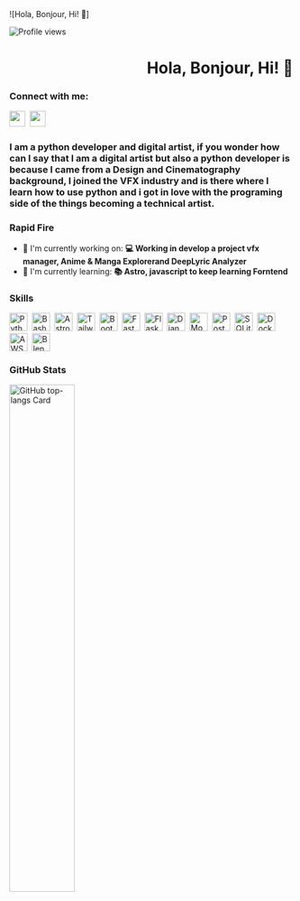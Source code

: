 

<!--
**ronnyascencio/ronnyascencio** is a ✨ _special_ ✨ repository because its `README.md` (this file) appears on your GitHub profile.

Here are some ideas to get you started:

- 🔭 I’m currently working on ...
- 🌱 I’m currently learning ...
- 👯 I’m looking to collaborate on ...
- 🤔 I’m looking for help with ...
- 💬 Ask me about ...
- 📫 How to reach me: ...
- 😄 Pronouns: ...
- ⚡ Fun fact: ...
-->![Hola, Bonjour, Hi! 🤙]
![Profile views](https://komarev.com/ghpvc/?username=ronnyascencio&label=Profile%20views&color=0e75b6&style=flat)

<div id="toc">
  <ul align="right" style="list-style: none">
    <summary>
      <h1>
        Hola, Bonjour, Hi! 🤙
      </h1>
    </summary>
  </ul>
</div>

**<h3 align="left">Connect with me:</h3>** 
<p align="left"><a href="https://www.linkedin.com/in/ronnyascencio" target="_blank"><img src="https://img.shields.io/badge/LinkedIn-0077B5?style=for-the-badge&logo=linkedin&logoColor=white" height="28" style="margin-right: 4px"></a> <a href="https://github.com/ronnyascencio" target="_blank"><img src="https://img.shields.io/badge/GitHub-100000?style=for-the-badge&logo=github&logoColor=white" height="28" style="margin-right: 4px"></a></p>

 **<h3 align="left">I am a python developer and digital artist, if you wonder how can I say that I am a digital artist but also a python developer is because I came from a Design and Cinematography background, I joined the VFX industry and is there where I learn how to use python and i got in love with the programing side of the things becoming a technical artist.</h3>**

**<h3 align="left">Rapid Fire</h3>**

- 💼 I'm currently working on: **💻 Working in develop  a project vfx manager, Anime & Manga Explorerand DeepLyric Analyzer**
- 🌱 I'm currently learning: **📚  Astro, javascript to keep learning Forntend**

 **<h3 align="left">Skills</h3>**

<div style="display: flex; flex-wrap: wrap; gap: 4px; justify-content: left;"><img src="https://skillicons.dev/icons?i=python" height="32" alt="Python" style="margin-right: 4px"> <img src="https://skillicons.dev/icons?i=bash" height="32" alt="Bash" style="margin-right: 4px"> <img src="https://skillicons.dev/icons?i=astro" height="32" alt="Astro" style="margin-right: 4px"> <img src="https://skillicons.dev/icons?i=tailwind" height="32" alt="Tailwind CSS" style="margin-right: 4px"> <img src="https://skillicons.dev/icons?i=bootstrap" height="32" alt="Bootstrap" style="margin-right: 4px"> <img src="https://skillicons.dev/icons?i=fastapi" height="32" alt="FastAPI" style="margin-right: 4px"> <img src="https://skillicons.dev/icons?i=flask" height="32" alt="Flask" style="margin-right: 4px"> <img src="https://skillicons.dev/icons?i=django" height="32" alt="Django" style="margin-right: 4px"> <img src="https://skillicons.dev/icons?i=mongodb" height="32" alt="MongoDB" style="margin-right: 4px"> <img src="https://skillicons.dev/icons?i=postgresql" height="32" alt="PostgreSQL" style="margin-right: 4px"> <img src="https://skillicons.dev/icons?i=sqlite" height="32" alt="SQLite" style="margin-right: 4px"> <img src="https://skillicons.dev/icons?i=docker" height="32" alt="Docker" style="margin-right: 4px"> <img src="https://skillicons.dev/icons?i=aws" height="32" alt="AWS" style="margin-right: 4px"> <img src="https://skillicons.dev/icons?i=blender" height="32" alt="Blender" style="margin-right: 4px"></div>

 **<h3 align="left">GitHub Stats</h3>**

<p align="left">
  <img width="48%" src="https://github-readme-stats.vercel.app/api/top-langs?username=ronnyascencio&theme=react&hide_title=false&layout=compact&langs_count=6&hide_progress=false&card_width=400" alt="GitHub top-langs Card" />
</p>

